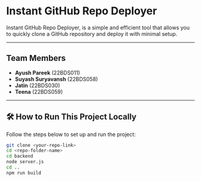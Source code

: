 #  Instant GitHub Repo Deployer

Instant GitHub Repo Deployer, is a simple and efficient tool that allows you to quickly clone a GitHub repository and deploy it with minimal setup.

---

##  Team Members

- **Ayush Pareek** (22BDS011)  
- **Suyash Suryavansh** (22BDS058)  
- **Jatin** (22BDS030)  
- **Teena** (22BDS059)  

---

## 🛠️ How to Run This Project Locally

Follow the steps below to set up and run the project:

```bash
git clone <your-repo-link>
cd <repo-folder-name>
cd backend
node server.js
cd ..
npm run build
```

